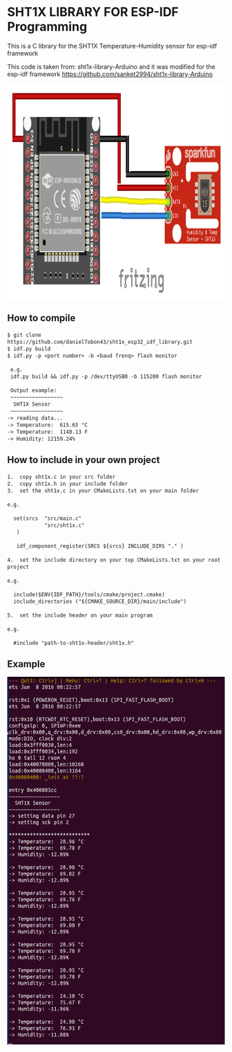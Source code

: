 # SHT1X LIBRARY FOR ESP-IDF Programming
This is a C library for the SHT1X Temperature-Humidity sensor for esp-idf framework

This code is taken from: sht1x-library-Arduino and it was modified for the esp-idf framework https://github.com/sanket2994/sht1x-library-Arduino

<img src="./pins-interface/sht15.png" align="center" height="500" width="900"><br>

## How to compile

    $ git clone https://github.com/danielTobon43/sht1x_esp32_idf_library.git
    $ idf.py build
    $ idf.py -p <port number> -b <baud frenq> flash monitor
     
     e.g. 
     idf.py build && idf.py -p /dev/ttyUSB0 -b 115200 flash monitor
     
     Output example:     
     ~~~~~~~~~~~~~~~~~
      SHT1X Sensor   
     ~~~~~~~~~~~~~~~~~
    -> reading data...
    -> Temperature:  615.65 °C 
    -> Temperature:  1140.13 F 
    -> Humidity: 12159.24% 
    
 ## How to include in your own project
 
    1.  copy sht1x.c in your src folder
    2.  copy sht1x.h in your include folder
    3.  set the sht1x.c in your CMakeLists.txt on your main folder
    
    e.g.
    
      set(srcs  "src/main.c" 
                "src/sht1x.c"
       )
       
       idf_component_register(SRCS ${srcs} INCLUDE_DIRS "." )
       
    4.  set the include directory on your top CMakeLists.txt on your root project
    
    e.g.
    
      include($ENV{IDF_PATH}/tools/cmake/project.cmake)    
      include_directories ("${CMAKE_SOURCE_DIR}/main/include")
      
    5.  set the include header on your main program
    
    e.g.
    
      #include "path-to-sht1x-header/sht1x.h"
      
   ## Example
   <img src="./example/example1.png" align="center" height="850" width="600"><br>
      
   
    


     


